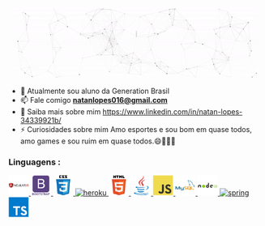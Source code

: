 <p align="center">
  <img src="https://github.com/natxn/natxn/raw/main/assets/GifGit.gif" alt="oi, eu sou o natan">
</p>

- 🔭 Atualmente sou aluno da Generation Brasil 
- 📫 Fale comigo **natanlopes016@gmail.com**
- 📄 Saiba mais sobre mim https://www.linkedin.com/in/natan-lopes-34339921b/
- ⚡ Curiosidades sobre mim  Amo esportes e sou bom em quase todos, amo games e sou ruim em quase todos.😄🤷🏾‍♂️

<h3 align="left">Linguagens :</h3>
<p align="left"> <a href="https://angular.io" target="_blank" rel="noreferrer"> <img src="https://raw.githubusercontent.com/devicons/devicon/master/icons/angularjs/angularjs-original-wordmark.svg" alt="angularjs" width="40" height="40"/> </a> <a href="https://getbootstrap.com" target="_blank" rel="noreferrer"> <img src="https://raw.githubusercontent.com/devicons/devicon/master/icons/bootstrap/bootstrap-plain-wordmark.svg" alt="bootstrap" width="40" height="40"/> </a> <a href="https://www.w3schools.com/css/" target="_blank" rel="noreferrer"> <img src="https://raw.githubusercontent.com/devicons/devicon/master/icons/css3/css3-original-wordmark.svg" alt="css3" width="40" height="40"/> </a> <a href="https://heroku.com" target="_blank" rel="noreferrer"> <img src="https://www.vectorlogo.zone/logos/heroku/heroku-icon.svg" alt="heroku" width="40" height="40"/> </a> <a href="https://www.w3.org/html/" target="_blank" rel="noreferrer"> <img src="https://raw.githubusercontent.com/devicons/devicon/master/icons/html5/html5-original-wordmark.svg" alt="html5" width="40" height="40"/> </a> <a href="https://www.java.com" target="_blank" rel="noreferrer"> <img src="https://raw.githubusercontent.com/devicons/devicon/master/icons/java/java-original.svg" alt="java" width="40" height="40"/> </a> <a href="https://developer.mozilla.org/en-US/docs/Web/JavaScript" target="_blank" rel="noreferrer"> <img src="https://raw.githubusercontent.com/devicons/devicon/master/icons/javascript/javascript-original.svg" alt="javascript" width="40" height="40"/> </a> <a href="https://www.mysql.com/" target="_blank" rel="noreferrer"> <img src="https://raw.githubusercontent.com/devicons/devicon/master/icons/mysql/mysql-original-wordmark.svg" alt="mysql" width="40" height="40"/> </a> <a href="https://nodejs.org" target="_blank" rel="noreferrer"> <img src="https://raw.githubusercontent.com/devicons/devicon/master/icons/nodejs/nodejs-original-wordmark.svg" alt="nodejs" width="40" height="40"/> </a> <a href="https://spring.io/" target="_blank" rel="noreferrer"> <img src="https://www.vectorlogo.zone/logos/springio/springio-icon.svg" alt="spring" width="40" height="40"/> </a> <a href="https://www.typescriptlang.org/" target="_blank" rel="noreferrer"> <img src="https://raw.githubusercontent.com/devicons/devicon/master/icons/typescript/typescript-original.svg" alt="typescript" width="40" height="40"/> </a> </p>

<!--
<p> <img align = "left" src = "https://github-readme-stats.vercel.app/api/top-langs?username=natxn&show_icons=true&locale=en&layout=compact" alt = "natxn" /> </p>

<p> & nbsp; <img align = "center" src = "https://github-readme-stats.vercel.app/api?username=natxn&show_icons=true&locale=en" alt = "natxn" /> </p>

<p> <img align = "center" src = "https://github-readme-streak-stats.herokuapp.com/?user=natxn&" alt = "natxn" /> </p>
-->


